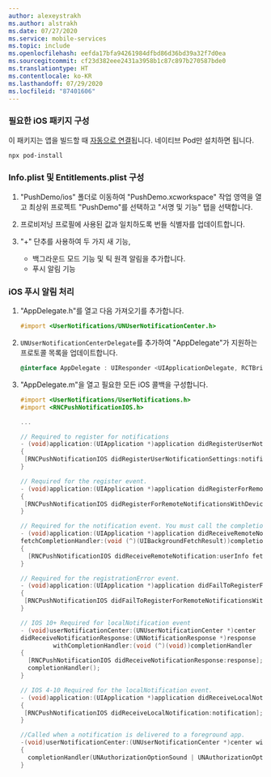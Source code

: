 ```yaml
---
author: alexeystrakh
ms.author: alstrakh
ms.date: 07/27/2020
ms.service: mobile-services
ms.topic: include
ms.openlocfilehash: eefda17bfa94261984dfbd86d36bd39a32f7d0ea
ms.sourcegitcommit: cf23d382eee2431a3958b1c87c897b270587bde0
ms.translationtype: HT
ms.contentlocale: ko-KR
ms.lasthandoff: 07/29/2020
ms.locfileid: "87401606"
---
```

### <a name="configure-required-ios-packages"></a>필요한 iOS 패키지 구성

이 패키지는 앱을 빌드할 때 [자동으로 연결](https://github.com/react-native-community/cli/blob/master/docs/autolinking.md)됩니다. 네이티브 Pod만 설치하면 됩니다.

```bash
npx pod-install
```

### <a name="configure-infoplist-and-entitlementsplist"></a>Info.plist 및 Entitlements.plist 구성

1. "PushDemo/ios" 폴더로 이동하여 "PushDemo.xcworkspace" 작업 영역을 열고 최상위 프로젝트 "PushDemo"를 선택하고 "서명 및 기능" 탭을 선택합니다.

1. 프로비저닝 프로필에 사용된 값과 일치하도록 번들 식별자를 업데이트합니다.

1. "+" 단추를 사용하여 두 가지 새 기능,

    - 백그라운드 모드 기능 및 틱 원격 알림을 추가합니다.
    - 푸시 알림 기능

### <a name="handle-push-notifications-for-ios"></a>iOS 푸시 알림 처리

1. "AppDelegate.h"를 열고 다음 가져오기를 추가합니다.

    ```objective-c
    #import <UserNotifications/UNUserNotificationCenter.h>
    ```

1. `UNUserNotificationCenterDelegate`를 추가하여 "AppDelegate"가 지원하는 프로토콜 목록을 업데이트합니다.

    ```objective-c
    @interface AppDelegate : UIResponder <UIApplicationDelegate, RCTBridgeDelegate, UNUserNotificationCenterDelegate>
    ```

1. "AppDelegate.m"을 열고 필요한 모든 iOS 콜백을 구성합니다.

    ```objective-c
    #import <UserNotifications/UserNotifications.h>
    #import <RNCPushNotificationIOS.h>

    ...

    // Required to register for notifications
    - (void)application:(UIApplication *)application didRegisterUserNotificationSettings:(UIUserNotificationSettings *)notificationSettings
    {
     [RNCPushNotificationIOS didRegisterUserNotificationSettings:notificationSettings];
    }

    // Required for the register event.
    - (void)application:(UIApplication *)application didRegisterForRemoteNotificationsWithDeviceToken:(NSData *)deviceToken
    {
     [RNCPushNotificationIOS didRegisterForRemoteNotificationsWithDeviceToken:deviceToken];
    }

    // Required for the notification event. You must call the completion handler after handling the remote notification.
    - (void)application:(UIApplication *)application didReceiveRemoteNotification:(NSDictionary *)userInfo
    fetchCompletionHandler:(void (^)(UIBackgroundFetchResult))completionHandler
    {
      [RNCPushNotificationIOS didReceiveRemoteNotification:userInfo fetchCompletionHandler:completionHandler];
    }

    // Required for the registrationError event.
    - (void)application:(UIApplication *)application didFailToRegisterForRemoteNotificationsWithError:(NSError *)error
    {
     [RNCPushNotificationIOS didFailToRegisterForRemoteNotificationsWithError:error];
    }

    // IOS 10+ Required for localNotification event
    - (void)userNotificationCenter:(UNUserNotificationCenter *)center
    didReceiveNotificationResponse:(UNNotificationResponse *)response
             withCompletionHandler:(void (^)(void))completionHandler
    {
      [RNCPushNotificationIOS didReceiveNotificationResponse:response];
      completionHandler();
    }

    // IOS 4-10 Required for the localNotification event.
    - (void)application:(UIApplication *)application didReceiveLocalNotification:(UILocalNotification *)notification
    {
     [RNCPushNotificationIOS didReceiveLocalNotification:notification];
    }

    //Called when a notification is delivered to a foreground app.
    -(void)userNotificationCenter:(UNUserNotificationCenter *)center willPresentNotification:(UNNotification *)notification withCompletionHandler:(void (^)(UNNotificationPresentationOptions options))completionHandler
    {
      completionHandler(UNAuthorizationOptionSound | UNAuthorizationOptionAlert | UNAuthorizationOptionBadge);
    }
    ```
